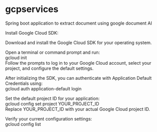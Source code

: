 # gcpservices
Spring boot application to extract document using google document AI

Install Google Cloud SDK:<br>

Download and install the Google Cloud SDK for your operating system.<br>

Open a terminal or command prompt and run:<br>
gcloud init<br>
Follow the prompts to log in to your Google Cloud account, select your project, and configure the default settings.<br>

After initializing the SDK, you can authenticate with Application Default Credentials using:<br>
gcloud auth application-default login<br>

Set the default project ID for your application:<br>
gcloud config set project YOUR_PROJECT_ID<br>
Replace YOUR_PROJECT_ID with your actual Google Cloud project ID.<br>

Verify your current configuration settings:<br>
gcloud config list
